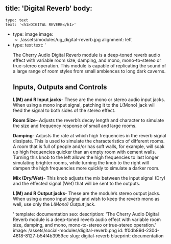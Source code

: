 title: 'Digital Reverb'
body:
  -
    type: text
    text: '<h1>DIGITAL REVERB</h1>'
  -
    type: image
    image:
      - /assets/modules/ug_digital-reverb.jpg
    alignment: left
  -
    type: text
    text: '<p>The Cherry Audio Digital Reverb module is a deep-toned reverb audio effect with variable room size, damping, and mono, mono-to-stereo or true-stereo operation. This module is capable of replicating the sound of a large range of room styles from small ambiences to long dark caverns.</p><h2><strong>Inputs, Outputs and Controls</strong></h2><p><strong>L(M) and R Input jacks</strong>- These are the mono or stereo audio input jacks. When using a mono input signal, patching it to the L(Mono) jack will feed the signal to both sides of the stereo effect.</p><p><strong>Room Size</strong>- Adjusts the reverb’s decay length and character to simulate the size and frequency response of small and large rooms.</p><p><strong>Damping</strong>- Adjusts the rate at which high frequencies in the reverb signal dissipate. This is used to simulate the characteristics of different rooms. A room that is full of people and/or has soft walls, for example, will soak up high frequencies quicker than an empty room with cement walls. Turning this knob to the left allows the high frequencies to last longer simulating brighter rooms, while turning the knob to the right will dampen the high frequencies more quickly to simulate a darker room.</p><p><strong>Mix (Dry/Wet)</strong>- This knob adjusts the mix between the input signal (Dry) and the effected signal (Wet) that will be sent to the outputs.</p><p><strong>L(M) and R Output jacks</strong>- These are the module’s stereo output jacks. When using a mono input signal and wish to keep the reverb mono as well, use only the<em> L(Mono) Output</em> jack.</p>'
template: documentation
seo:
  description: 'The Cherry Audio Digital Reverb module is a deep-toned reverb audio effect with variable room size, damping, and mono, mono-to-stereo or true-stereo operation.'
  image: /assets/social-modules/digital-reverb.png
id: ff0db89d-230d-4618-8127-b54f4b3959ce
slug: digital-reverb
blueprint: documentation
